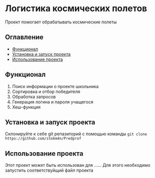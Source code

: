 # Логистика космических полетов

Проект помогает обрабатывать космические полеты

## Оглавление

- [Функционал](#Функционал)
- [Установка и запуск проекта](#Установка-и-запуск-проекта)
- [Использование проекта](#Использование-проекта)

## Функционал

1. Поиск информации о проекте школьника
2. Сортировка и отбор победителя
3. Обработка запросов
4. Генерация логина и пароля учащегося
5. Хеш-функция

## Установка и запуск проекта

Склонируйте к себе git репазиторий с помощью команды
`git clone https://github.com/stokm4n/Predprof`

## Использование проекта

Этот проект может быть использован для ......
Для этого необходимо запустить соответствуйщий файл проекта













